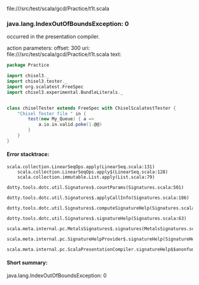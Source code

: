 file://<WORKSPACE>/src/test/scala/gcd/Practice/t1t.scala
### java.lang.IndexOutOfBoundsException: 0

occurred in the presentation compiler.

action parameters:
offset: 300
uri: file://<WORKSPACE>/src/test/scala/gcd/Practice/t1t.scala
text:
```scala
package Practice 

import chisel3._
import chisel3.tester._
import org.scalatest.FreeSpec
import chisel3.experimental.BundleLiterals._


class chiselTester extends FreeSpec with ChiselScalatestTester {
    "Chisel Tester file " in {
        test(new My_Queue) { a =>
            a.io.in.valid.poke(1.@@)
        }
    }
}

```



#### Error stacktrace:

```
scala.collection.LinearSeqOps.apply(LinearSeq.scala:131)
	scala.collection.LinearSeqOps.apply$(LinearSeq.scala:128)
	scala.collection.immutable.List.apply(List.scala:79)
	dotty.tools.dotc.util.Signatures$.countParams(Signatures.scala:501)
	dotty.tools.dotc.util.Signatures$.applyCallInfo(Signatures.scala:186)
	dotty.tools.dotc.util.Signatures$.computeSignatureHelp(Signatures.scala:94)
	dotty.tools.dotc.util.Signatures$.signatureHelp(Signatures.scala:63)
	scala.meta.internal.pc.MetalsSignatures$.signatures(MetalsSignatures.scala:17)
	scala.meta.internal.pc.SignatureHelpProvider$.signatureHelp(SignatureHelpProvider.scala:51)
	scala.meta.internal.pc.ScalaPresentationCompiler.signatureHelp$$anonfun$1(ScalaPresentationCompiler.scala:375)
```
#### Short summary: 

java.lang.IndexOutOfBoundsException: 0